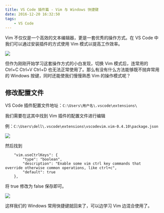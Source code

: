```yaml
---
title: VS Code 插件篇 - Vim 与 Windows 快捷键
date: 2016-12-20 16:32:50
tags: 
    - VS Code
---
```

Vim 不仅仅是一个高效的文本编辑器，更是一套优秀的操作方式。在 VS Code 中我们可以通过安装插件的方式使用 Vim 模式以提高工作效率。

![](http://image.grimoire.cc/blog/png/vscode-vim-1.png)

但作为刚刚开始学习这套操作方式的小白发现，切换 Vim 模式后，连常用的 Ctrl+C Ctrl+V Ctrl+D 也无法正常使用了。那么有没有什么方法能够既不抛弃常用的 Windows 按键，同时还能使我们慢慢熟悉 Vim 的操作模式呢？

## 修改配置文件
VS Code 插件配置文件地址：`C:\Users\用户名\.vscode\extensions\`

我们需要在这其中找到 Vim 插件的配置文件进行编辑

例：`C:\Users\dell\.vscode\extensions\vscodevim.vim-0.4.10\package.json`

![](http://image.grimoire.cc/blog/png/vscode-vim-2.png)

然后找到
```
    "vim.useCtrlKeys": {
        "type": "boolean",
        "description": "Enable some vim ctrl key commands that override otherwise common operations, like ctrl+c",
        "default": true
    },
```
将 true 修改为 false 保存即可。

![](http://image.grimoire.cc/blog/png/vscode-vim-3.png)

这样我们的 Windows 常用快捷键就回来了，可以边学习 Vim 边混合使用了。

